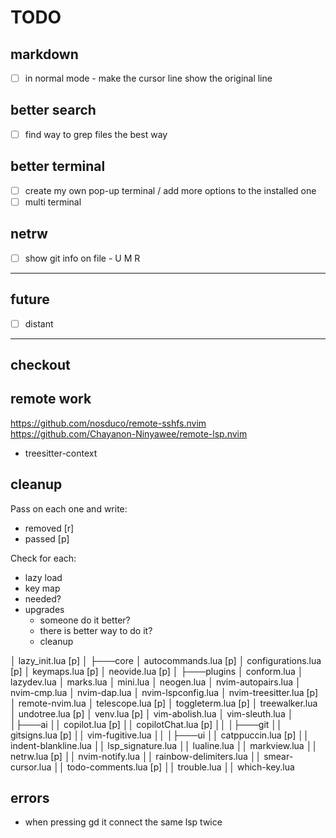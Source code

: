 # TODO

## markdown

- [ ] in normal mode - make the cursor line show the original line

## better search

- [ ] find way to grep files the best way

## better terminal

- [ ] create my own pop-up terminal / add more options to the installed one
- [ ] multi terminal

## netrw

- [ ] show git info on file - U M R

---

## future

- [ ] distant

---

## checkout

## remote work

https://github.com/nosduco/remote-sshfs.nvim
https://github.com/Chayanon-Ninyawee/remote-lsp.nvim

- treesitter-context

## cleanup

Pass on each one and write:

- removed [r]
- passed [p]

Check for each:

- lazy load
- key map
- needed?
- upgrades
  - someone do it better?
  - there is better way to do it?
  - cleanup

│ lazy_init.lua [p]
│
├───core
│ autocommands.lua [p]
│ configurations.lua [p]
│ keymaps.lua [p]
│ neovide.lua [p]
│
├───plugins
│ conform.lua
│ lazydev.lua
│ marks.lua
│ mini.lua
│ neogen.lua
│ nvim-autopairs.lua
│ nvim-cmp.lua
│ nvim-dap.lua
│ nvim-lspconfig.lua
│ nvim-treesitter.lua [p]
│ remote-nvim.lua
│ telescope.lua [p]
│ toggleterm.lua [p]
│ treewalker.lua
│ undotree.lua [p]
│ venv.lua [p]
│ vim-abolish.lua
│ vim-sleuth.lua
│
│├───ai
││ copilot.lua [p]
││ copilotChat.lua [p]
││
│├───git
││ gitsigns.lua [p]
││ vim-fugitive.lua
││
│├───ui
││ catppuccin.lua [p]
││ indent-blankline.lua
││ lsp_signature.lua
││ lualine.lua
││ markview.lua
││ netrw.lua [p]
││ nvim-notify.lua
││ rainbow-delimiters.lua
││ smear-cursor.lua
││ todo-comments.lua [p]
││ trouble.lua
││ which-key.lua

## errors

- when pressing gd it connect the same lsp twice
